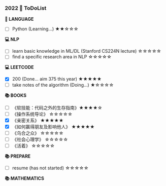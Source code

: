 ### 2022  🚩 ToDoList

**📰 LANGUAGE**

* [ ] Python (Learning...) ★★☆☆☆

**💻 NLP**

* [ ] learn basic knowledge in ML/DL (Stanford CS224N lecture) ☆☆☆☆☆
* [ ] find a specific research area in NLP ☆☆☆☆☆

**💻 LEETCODE**

* [x] 200 (Done... aim 375 this year) ★★★★★
* [ ] take notes of the algorithm (Doing...) ★☆☆☆☆

**📚 BOOKS**

* [ ] 《软技能：代码之外的生存指南》★★★★☆
* [ ] 《操作系统导论》 ☆☆☆☆☆
* [x] 《亲密关系》 ★★★★★
* [x] 《如何赢得朋友及影响他人》 ★★★★★
* [ ] 《乌合之众》 ☆☆☆☆☆
* [ ] 《社会心理学》 ☆☆☆☆☆
* [ ] 《活着》 ☆☆☆☆☆

**📚 PREPARE**

* [ ] resume (has not started) ☆☆☆☆☆

**📚 MATHEMATICS**
